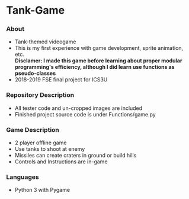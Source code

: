 # Tank-Game

### About
- Tank-themed videogame<br>
- This is my first experience with game development, sprite animation, etc.<br>
<strong> Disclamer: I made this game before learning about proper modular programming's efficiency, although I did learn use functions as pseudo-classes</strong><br>
- 2018-2019 FSE final project for ICS3U

### Repository Description
- All tester code and un-cropped images are included
- Finished project source code is under Functions/game.py

### Game Description
- 2 player offline game
- Use tanks to shoot at enemy
- Missiles can create craters in ground or build hills
- Controls and Instructions are in-game

### Languages
- Python 3 with Pygame
